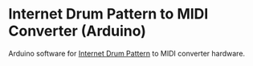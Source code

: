 # Internet Drum Pattern to MIDI Converter (Arduino)

Arduino software for [Internet Drum Pattern][1] to MIDI converter hardware. 

[1]: https://github.com/internetofdrums/internet-drum-pattern-spec#readme

